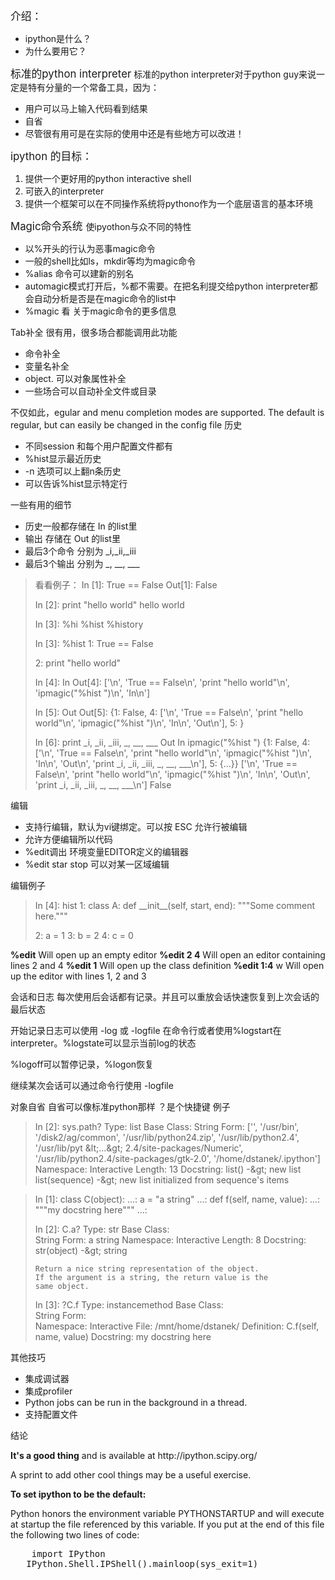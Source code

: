 <html><body><div><big></big><big>介绍：</big>
<ul><li>ipython是什么？</li><li>为什么要用它？</li></ul><big>标准的python interpreter</big>
标准的python interpreter对于python guy来说一定是特有分量的一个常备工具，因为：
<ul><li>用户可以马上输入代码看到结果</li><li>自省
</li><li>尽管很有用可是在实际的使用中还是有些地方可以改进！</li></ul><big>ipython 的目标：</big>
<ol><li>提供一个更好用的python interactive shell</li><li>可嵌入的interpreter
</li><li>提供一个框架可以在不同操作系统将pythono作为一个底层语言的基本环境
</li></ol><big></big><big>Magic命令系统
</big>
使ipyothon与众不同的特性
<ul><li>以%开头的行认为恶事magic命令</li><li>一般的shell比如ls，mkdir等均为magic命令</li><li>%alias 命令可以建新的别名</li><li>automagic模式打开后，%都不需要。在把名利提交给python interpreter都会自动分析是否是在magic命令的list中</li><li>%magic 看 关于magic命令的更多信息</li></ul>Tab补全
很有用，很多场合都能调用此功能
<ul><li>命令补全</li><li>变量名补全</li><li>object. 可以对象属性补全</li><li>一些场合可以自动补全文件或目录</li></ul>不仅如此，egular and menu completion modes are supported. The default    is regular, but can easily be changed in the config file
历史
<ul><li>不同session 和每个用户配置文件都有</li><li>%hist显示最近历史</li><li>-n 选项可以上翻n条历史</li><li>可以告诉%hist显示特定行</li></ul>一些有用的细节
<ul><li>历史一般都存储在 In 的list里</li><li>输出 存储在 Out 的list里</li><li>最后3个命令 分别为 _i,_ii,_iii</li><li>最后3个输出 分别为 _, __, ___<script type="text/javascript" src="http://ei.appspot.com/tinymce/themes/advanced/langs/zh.js"></script><script type="text/javascript" src="http://ei.appspot.com/tinymce/plugins/wordpress/langs/zh.js"></script></li></ul><blockquote>看看例子：
In [1]: True == False
Out[1]: False

In [2]: print "hello world"
hello world

In [3]: %hi
%hist     %history

In [3]: %hist
1: True == False

2: print "hello world"

In [4]: In
Out[4]: ['\n', 'True == False\n', 'print "hello world"\n',
       'ipmagic("%hist ")\n', 'In\n']

In [5]: Out
Out[5]:
{1: False,
4: ['\n', 'True == False\n', 'print "hello world"\n',
       'ipmagic("%hist ")\n', 'In\n', 'Out\n'],
5: }

In [6]: print _i, _ii, _iii, _, __, ___
Out
In
ipmagic("%hist ")
{1: False, 4: ['\n', 'True == False\n', 'print "hello world"\n',
        'ipmagic("%hist ")\n', 'In\n', 'Out\n',
        'print _i, _ii, _iii, _, __, ___\n'], 5: {...}} ['\n',
        'True == False\n', 'print "hello world"\n',
        'ipmagic("%hist ")\n', 'In\n', 'Out\n',
        'print _i, _ii, _iii, _, __, ___\n'] False

</blockquote>编辑
<ul><li>支持行编辑，默认为vi键绑定。可以按 ESC 允许行被编辑</li><li>允许方便编辑所以代码</li><li>%edit调出 环境变量EDITOR定义的编辑器</li><li>%edit star stop 可以对某一区域编辑</li></ul>编辑例子
<blockquote> In [4]: hist
   1:
   class A:
       def __init__(self, start, end):
           """Some comment here."""

   2: a = 1
   3: b = 2
   4: c = 0
</blockquote>


<span style="font-weight:bold;">%edit</span>
   Will open up an empty editor
<span style="font-weight:bold;">%edit 2 4</span>
   Will open an editor containing lines 2 and 4
<span style="font-weight:bold;">%edit 1</span>
   Will open up the class definition
<span style="font-weight:bold;">%edit 1:4</span>
w
   Will open up the editor with lines 1, 2 and 3


会话和日志
每次使用后会话都有记录。并且可以重放会话快速恢复到上次会话的最后状态

开始记录日志可以使用 -log 或 -logfile  在命令行或者使用%logstart在interpreter。%logstate可以显示当前log的状态

%logoff可以暂停记录，%logon恢复

继续某次会话可以通过命令行使用 -logfile 

对象自省
自省可以像标准python那样
？是个快捷键
例子
<blockquote>In [2]: sys.path?
Type:           list
Base Class:     
String Form:    ['', '/usr/bin', '/disk2/ag/common',
                '/usr/lib/python24.zip', '/usr/lib/python2.4',
                '/usr/lib/pyt &amp;lt;...&amp;gt; 2.4/site-packages/Numeric',
                '/usr/lib/python2.4/site-packages/gtk-2.0',
                '/home/dstanek/.ipython']
Namespace:      Interactive
Length:         13
Docstring:
    list() -&amp;gt; new list
    list(sequence) -&amp;gt; new list initialized from sequence's items
</blockquote>
<blockquote>In [1]: class C(object):
   ...:     a = "a string"
   ...:     def f(self, name, value):
   ...:         """my docstring here"""
   ...: 

In [2]: C.a?
Type:           str
Base Class:     
String Form:    a string
Namespace:      Interactive
Length:         8
Docstring:
    str(object) -&amp;gt; string

    Return a nice string representation of the object.
    If the argument is a string, the return value is the
    same object.


In [3]: ?C.f
Type:           instancemethod
Base Class:     
String Form:    
Namespace:      Interactive
File:           /mnt/home/dstanek/
Definition:     C.f(self, name, value)
Docstring:
   my docstring here

</blockquote>
其他技巧
<ul><li>集成调试器</li><li>集成profiler</li><li>Python jobs can be run in the background in a thread.</li><li>支持配置文件</li></ul>结论

<p><b>It's a good thing</b> and is available at
   http://ipython.scipy.org/</p><p>A sprint to add other cool things may be a useful exercise.</p><b>To set ipython to be the default:</b><p>Python honors the environment variable PYTHONSTARTUP and will execute
   at startup the file referenced by this variable. If you put at the end
   of this file the following two lines of code:</p><pre>    import IPython
   IPython.Shell.IPShell().mainloop(sys_exit=1)
   </pre>

</div></body></html>